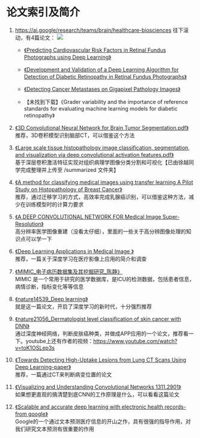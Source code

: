 # 论文索引及简介

1. https://ai.google/research/teams/brain/healthcare-biosciences
往下滚动，有4篇论文：
[![](https://github.com/Hu-Hongyan/dl-resources/blob/master/Papers/Res/20180529172857.png)](https://ai.google/research/teams/brain/healthcare-biosciences)  

	- [《Predicting Cardiovascular Risk Factors in Retinal Fundus Photographs using Deep Learning》](https://github.com/Hu-Hongyan/dl-resources/blob/master/Papers/pdf/Predicting%20Cardiovascular%20Risk%20Factors%20in%20Retinal%20Fundus%20Photographs%20using%20Deep%20Learning%20.pdf)

	- [《Development and Validation of a Deep Learning Algorithm for Detection of Diabetic Retinopathy in Retinal Fundus Photographs》](https://github.com/Hu-Hongyan/dl-resources/blob/master/Papers/pdf/Development%20and%20Validation%20of%20a%20Deep%20Learning%20Algorithm%20for%20Detection%20of%20Diabetic%20Retinopathy%20in%20Retinal%20Fundus%20Photographs%20.pdf)

	-  [《Detecting Cancer Metastases on Gigapixel Pathology Images》](https://github.com/Hu-Hongyan/dl-resources/blob/master/Papers/pdf/Detecting%20Cancer%20Metastases%20on%20Gigapixel%20Pathology%20Images%20.pdf "《Detecting Cancer Metastases on Gigapixel Pathology Images》")

	- 【未找到下载】《Grader variability and the importance of reference standards for evaluating machine learning models for diabetic retinopathy》

1. [《3D Convolutional Neural Network for Brain Tumor Segmentation.pdf》](https://github.com/Hu-Hongyan/dl-resources/blob/master/Papers/pdf/3D%20Convolutional%20Neural%20Network%20for%20Brain%20Tumor%20Segmentation.pdf "《3D Convolutional Neural Network for Brain Tumor Segmentation.pdf》")   
推荐，3D卷积模型识别脑部CT，可以借鉴这个方法

1. [《Large scale tissue histopathology image classification, segmentation, and visualization via deep convolutional activation features.pdf》](https://github.com/Hu-Hongyan/dl-resources/blob/master/Papers/pdf/Large%20scale%20tissue%20histopathology%20image%20classification%2C%20segmentation%2C%20and%20visualization%20via%20deep%20convolutional%20activation%20features.pdf "《Large scale tissue histopathology image classification, segmentation, and visualization via deep convolutional activation features.pdf》")   
基于深层卷积激活特征实现对组织病理学图像分类分割和可视化【已由徐越同学完成整理并上传至 /summarized 文件夹】

1. [《A method for classifying medical images using transfer learning A Pilot Study on Histopathology of Breast Cancer》](https://github.com/Hu-Hongyan/dl-resources/blob/master/Papers/pdf/A%20method%20for%20classifying%20medical%20images%20using%20transfer%20learning%20A%20Pilot%20Study%20on%20Histopathology%20of%20Breast%20Cancer.pdf "《A method for classifying medical images using transfer learning A Pilot Study on Histopathology of Breast Cancer》")   
推荐，通过迁移学习的方式，高效率完成乳腺癌识别，可以借鉴这种方法，减少在训练模型时的计算力要求

1. [《A DEEP CONVOLUTIONAL NETWORK FOR Medical Image Super-Resolution》](https://github.com/Hu-Hongyan/dl-resources/blob/master/Papers/pdf/A%20DEEP%20CONVOLUTIONAL%20NETWORK%20FOR%20Medical%20Image%20Super-Resolution.pdf "《A DEEP CONVOLUTIONAL NETWORK FOR Medical Image Super-Resolution》")   
高分辨率医学图像重建（没看太仔细），里面的一些关于高分辨图像处理的知识点可以学一下

1. [《Deep Learning Applications in Medical Image 》](https://github.com/Hu-Hongyan/dl-resources/blob/master/Papers/pdf/Deep%20Learning%20Applications%20in%20Medical%20Image%20.pdf "《Deep Learning Applications in Medical Image 》")   
推荐，一篇关于深度学习在医疗影像上应用的简介和调查

1. [《MIMIC_电子病历数据集及其挖掘研究_陈静》](https://github.com/Hu-Hongyan/dl-resources/blob/master/Papers/pdf/MIMIC_%E7%94%B5%E5%AD%90%E7%97%85%E5%8E%86%E6%95%B0%E6%8D%AE%E9%9B%86%E5%8F%8A%E5%85%B6%E6%8C%96%E6%8E%98%E7%A0%94%E7%A9%B6_%E9%99%88%E9%9D%99.pdf "《MIMIC_电子病历数据集及其挖掘研究_陈静》")   
MIMIC 是一个常用于研究的医学数据库，是ICU的检测数据，包括患者信息，病情诊断，指标变化等等信息

1. [《nature14539_Deep learning》](https://github.com/Hu-Hongyan/dl-resources/blob/master/Papers/pdf/nature14539_Deep%20learning.pdf "《nature14539_Deep learning》")   
就是这一篇论文，开启了深度学习的新时代，十分强烈推荐

1. [《nature21056_Dermatologist level classification of skin cancer with DNN》](https://github.com/Hu-Hongyan/dl-resources/blob/master/Papers/pdf/nature21056_Dermatologist%20level%20classification%20of%20skin%20cancer%20with%20DNN.pdf "《nature21056_Dermatologist level classification of skin cancer with DNN》")   
通过深度神经网络，判断皮肤癌种类，并做成APP应用的一个论文，推荐看一下。youtube上还有作者的视频：https://www.youtube.com/watch?v=toK1OSLep3s

1. [《Towards Detecting High-Uptake Lesions from Lung CT Scans Using Deep Learning-paper》](https://github.com/Hu-Hongyan/dl-resources/blob/master/Papers/pdf/Towards%20Detecting%20High-Uptake%20Lesions%20from%20Lung%20CT%20Scans%20Using%20Deep%20Learning-paper.pdf "《Towards Detecting High-Uptake Lesions from Lung CT Scans Using Deep Learning-paper》")   
推荐，一篇通过CT来判断病变位置的论文

1. [《Visualizing and Understanding Convolutional Networks 1311.2901》](https://github.com/Hu-Hongyan/dl-resources/blob/master/Papers/pdf/Visualizing%20and%20Understanding%20Convolutional%20Networks%201311.2901.pdf "《Visualizing and Understanding Convolutional Networks 1311.2901》")   
如果想更直观的搞清楚到底CNN的工作原理是什么，可以看看这篇论文  

1. [《Scalable and accurate deep learning with electronic health records-from google》](https://github.com/Hu-Hongyan/dl-resources/blob/master/Papers/pdf/Scalable%20and%20accurate%20deep%20learning%20with%20electronic%20health%20records-from%20google.pdf "《Scalable and accurate deep learning with electronic health records-from google》")  
Google的一个通过文本预测医疗信息的开山之作，具有很强的指导作用，对我们研究文本预测有很重要的作用
